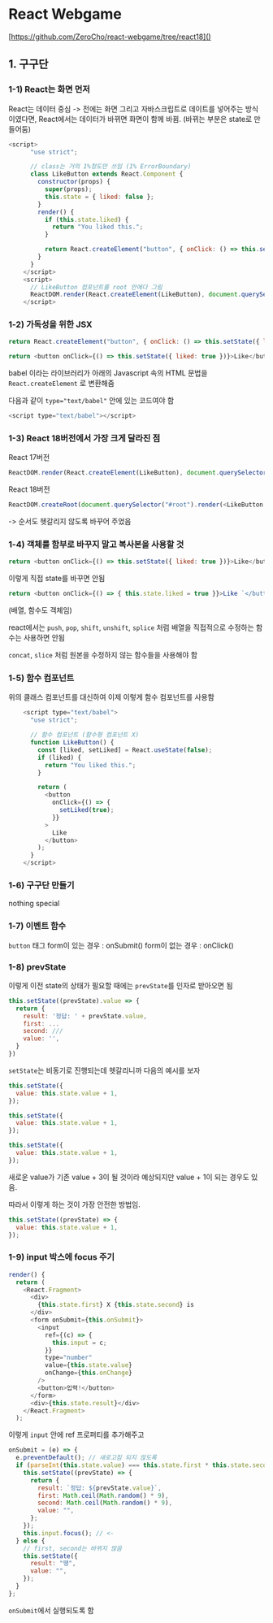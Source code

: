 # React Webgame

[https://github.com/ZeroCho/react-webgame/tree/react18]()

## 1. 구구단

### 1-1) React는 화면 먼저

React는 데이터 중심
-> 전에는 화면 그리고 자바스크립트로 데이트를 넣어주는 방식이였다면,
React에서는 데이터가 바뀌면 화면이 함께 바뀜. (바뀌는 부분은 state로 만들어둠)

```javascript
<script>
      "use strict";

      // class는 거의 1%정도만 쓰임 (1% ErrorBoundary)
      class LikeButton extends React.Component {
        constructor(props) {
          super(props);
          this.state = { liked: false };
        }
        render() {
          if (this.state.liked) {
            return "You liked this.";
          }

          return React.createElement("button", { onClick: () => this.setState({ liked: true }) }, "Like");
        }
      }
    </script>
    <script>
      // LikeButton 컴포넌트를 root 안에다 그림
      ReactDOM.render(React.createElement(LikeButton), document.querySelector("#root"));
    </script>
```

### 1-2) 가독성을 위한 JSX

```javascript
return React.createElement("button", { onClick: () => this.setState({ liked: true }) }, "Like");
```

```javascript
return <button onClick={() => this.setState({ liked: true })}>Like</button>;
```

babel 이라는 라이브러리가 아래의 Javascript 속의 HTML 문법을 `React.createElement` 로 변환해줌

다음과 같이 `type="text/babel"` 안에 있는 코드여야 함

```javascript
<script type="text/babel"></script>
```

### 1-3) React 18버전에서 가장 크게 달라진 점

React 17버전

```javascript
ReactDOM.render(React.createElement(LikeButton), document.querySelector("#root"));
```

React 18버전

```javascript
ReactDOM.createRoot(document.querySelector("#root").render(<LikeButton />));
```

-> 순서도 헷갈리지 않도록 바꾸어 주었음

### 1-4) 객체를 함부로 바꾸지 말고 복사본을 사용할 것

```javascript
return <button onClick={() => this.setState({ liked: true })}>Like</button>;
```

이렇게 직접 state를 바꾸면 안됨

```javascript
return <button onClick={() => { this.state.liked = true }}>Like `</button>`;
```

(배열, 함수도 객체임)

react에서는 `push`, `pop`, `shift`, `unshift`, `splice` 처럼 배열을 직접적으로 수정하는 함수는 사용하면 안됨

`concat`, `slice` 처럼 원본을 수정하지 않는 함수들을 사용해야 함

### 1-5) 함수 컴포넌트

위의 클래스 컴포넌트를 대신하여 이제 이렇게 함수 컴포넌트를 사용함

```javascript
    <script type="text/babel">
      "use strict";

      // 함수 컴포넌트 (함수형 컴포넌트 X)
      function LikeButton() {
        const [liked, setLiked] = React.useState(false);
        if (liked) {
          return "You liked this.";
        }

        return (
          <button
            onClick={() => {
              setLiked(true);
            }}
          >
            Like
          </button>
        );
      }
    </script>
```

### 1-6) 구구단 만들기

nothing special

### 1-7) 이벤트 함수

`button` 태그
form이 있는 경우 : onSubmit()
form이 없는 경우 : onClick()

### 1-8) prevState

이렇게 이전 state의 상태가 필요할 때에는 `prevState`를 인자로 받아오면 됨

```javascript
this.setState((prevState).value => {
  return {
    result: '정답: ' + prevState.value,
    first: ...
    second: ///
    value: '',
  }
})
```

`setState`는 비동기로 진행되는데
헷갈리니까 다음의 예시를 보자

```javascript
this.setState({
  value: this.state.value + 1,
});

this.setState({
  value: this.state.value + 1,
});

this.setState({
  value: this.state.value + 1,
});
```

새로운 value가 기존 value + 3이 될 것이라 예상되지만
value + 1이 되는 경우도 있음.

따라서 이렇게 하는 것이 가장 안전한 방법임.

```javascript
this.setState((prevState) => {
  value: this.state.value + 1,
});
```

### 1-9) input 박스에 focus 주기

```javascript
render() {
  return (
    <React.Fragment>
      <div>
        {this.state.first} X {this.state.second} is
      </div>
      <form onSubmit={this.onSubmit}>
        <input
          ref={(c) => {
            this.input = c;
          }}
          type="number"
          value={this.state.value}
          onChange={this.onChange}
        />
        <button>입력!</button>
      </form>
      <div>{this.state.result}</div>
    </React.Fragment>
  );
```

이렇게 `input` 안에 ref 프로퍼티를 추가해주고

```javascript
onSubmit = (e) => {
  e.preventDefault(); // 새로고침 되지 않도록
  if (parseInt(this.state.value) === this.state.first * this.state.second) {
    this.setState((prevState) => {
      return {
        result: `정답: ${prevState.value}`,
        first: Math.ceil(Math.random() * 9),
        second: Math.ceil(Math.random() * 9),
        value: "",
      };
    });
    this.input.focus(); // <-
  } else {
    // first, second는 바뀌지 않음
    this.setState({
      result: "땡",
      value: "",
    });
  }
};
```

`onSubmit`에서 실행되도록 함
